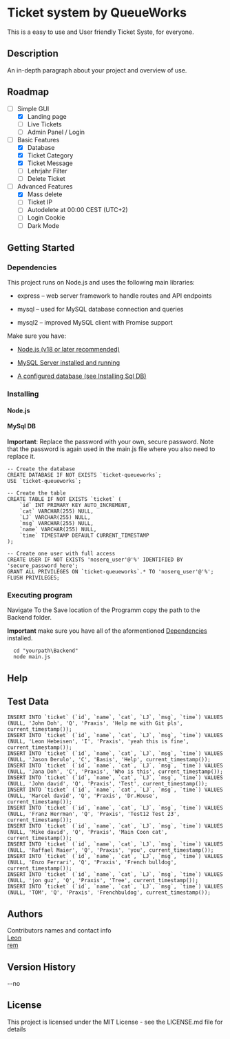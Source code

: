 # Ticket system by QueueWorks

This is a easy to use and User friendly Ticket Syste, for everyone.

## Description

An in-depth paragraph about your project and overview of use.

## Roadmap

- [ ] Simple GUI  
  - [X] Landing page  
  - [ ] Live Tickets  
  - [ ] Admin Panel / Login  
- [ ] Basic Features
  - [X] Database
  - [X] Ticket Category
  - [X] Ticket Message
  - [ ] Lehrjahr Filter
  - [ ] Delete Ticket
- [ ] Advanced Features  
  - [X] Mass delete
  - [ ] Ticket IP
  - [ ] Autodelete at 00:00 CEST (UTC+2)
  - [ ] Login Cookie
  - [ ] Dark Mode

## Getting Started

### Dependencies

This project runs on Node.js and uses the following main libraries:

- express – web server framework to handle routes and API endpoints

- mysql – used for MySQL database connection and queries

- mysql2 – improved MySQL client with Promise support

Make sure you have:

- [Node.js (v18 or later recommended)](#nodejs)

- [MySQL Server installed and running](https://www.apachefriends.org/download.html)

- [A configured database (see Installing Sql DB)](#mysql-db)

### Installing

#### Node.js

#### MySql DB

**Important**: Replace the password with your own, secure password. Note that the password is again used in the main.js file where you also need to replace it.

```MySql
-- Create the database
CREATE DATABASE IF NOT EXISTS `ticket-queueworks`;
USE `ticket-queueworks`;

-- Create the table
CREATE TABLE IF NOT EXISTS `ticket` (
    `id` INT PRIMARY KEY AUTO_INCREMENT,
    `cat` VARCHAR(255) NULL,
    `LJ` VARCHAR(255) NULL,
    `msg` VARCHAR(255) NULL,
    `name` VARCHAR(255) NULL,
    `time` TIMESTAMP DEFAULT CURRENT_TIMESTAMP
);

-- Create one user with full access
CREATE USER IF NOT EXISTS 'noserq_user'@'%' IDENTIFIED BY 'secure_password_here';
GRANT ALL PRIVILEGES ON `ticket-queueworks`.* TO 'noserq_user'@'%';
FLUSH PRIVILEGES;

```

### Executing program

Navigate To the Save location of the Programm copy the path to the Backend folder.

**Important** make sure you have all of the aformentioned [Dependencies](#dependencies) installed.

```Bat
  cd "yourpath\Backend" 
  node main.js
```

## Help

## Test Data

```MySql
INSERT INTO `ticket` (`id`, `name`, `cat`, `LJ`, `msg`, `time`) VALUES (NULL, 'John Doh', 'Q', 'Praxis', 'Help me with Git pls', current_timestamp());
INSERT INTO `ticket` (`id`, `name`, `cat`, `LJ`, `msg`, `time`) VALUES (NULL, 'Leon Hebeisen', 'I', 'Praxis', 'yeah this is fine', current_timestamp());
INSERT INTO `ticket` (`id`, `name`, `cat`, `LJ`, `msg`, `time`) VALUES (NULL, 'Jason Derulo', 'C', 'Basis', 'Help', current_timestamp());
INSERT INTO `ticket` (`id`, `name`, `cat`, `LJ`, `msg`, `time`) VALUES (NULL, 'Jana Doh', 'C', 'Praxis', 'Who is this', current_timestamp());
INSERT INTO `ticket` (`id`, `name`, `cat`, `LJ`, `msg`, `time`) VALUES (NULL, 'John david', 'Q', 'Praxis', 'Test', current_timestamp());
INSERT INTO `ticket` (`id`, `name`, `cat`, `LJ`, `msg`, `time`) VALUES (NULL, 'Marcel david', 'Q', 'Praxis', 'Dr.House', current_timestamp());
INSERT INTO `ticket` (`id`, `name`, `cat`, `LJ`, `msg`, `time`) VALUES (NULL, 'Franz Herrman', 'Q', 'Praxis', 'Test12 Test 23', current_timestamp());
INSERT INTO `ticket` (`id`, `name`, `cat`, `LJ`, `msg`, `time`) VALUES (NULL, 'Mike david', 'Q', 'Praxis', 'Main Coon cat', current_timestamp());
INSERT INTO `ticket` (`id`, `name`, `cat`, `LJ`, `msg`, `time`) VALUES (NULL, 'Raffael Maier', 'Q', 'Praxis', 'you', current_timestamp());
INSERT INTO `ticket` (`id`, `name`, `cat`, `LJ`, `msg`, `time`) VALUES (NULL, 'Enzo Ferrari', 'Q', 'Praxis', 'French bulldog', current_timestamp());
INSERT INTO `ticket` (`id`, `name`, `cat`, `LJ`, `msg`, `time`) VALUES (NULL, 'jon guz', 'Q', 'Praxis', 'Tree', current_timestamp());
INSERT INTO `ticket` (`id`, `name`, `cat`, `LJ`, `msg`, `time`) VALUES (NULL, 'TOM', 'Q', 'Praxis', 'Frenchbuldog', current_timestamp());

```

## Authors

Contributors names and contact info \
[Leon](https://github.com/lelelon225) \
[rem](https://github.com/Rem170608)

## Version History

--no

## License

This project is licensed under the MIT License - see the LICENSE.md file for details
